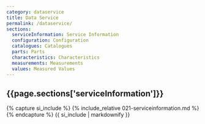 ```yaml
---
category: dataservice
title: Data Service
permalink: /dataservice/
sections:
  serviceInformation: Service Information
  configuration: Configuration
  catalogues: Catalogues
  parts: Parts
  characteristics: Characteristics
  measurements: Measurements
  values: Measured Values
---
```


## {{page.sections['serviceInformation']}}

{% capture si_include %} {% include_relative 021-serviceinformation.md %} {% endcapture %}
{{ si_include | markdownify }}

